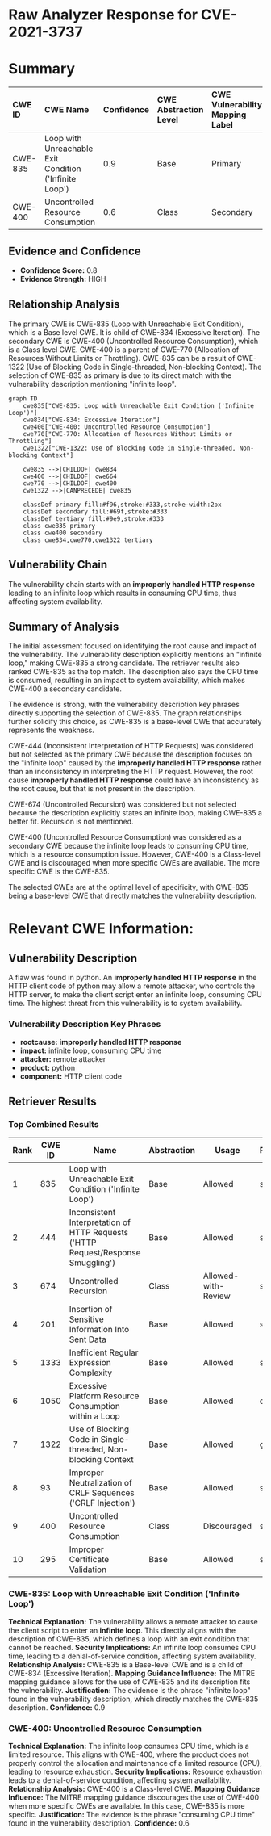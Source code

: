 # Raw Analyzer Response for CVE-2021-3737

# Summary
| CWE ID  | CWE Name                                                      | Confidence | CWE Abstraction Level | CWE Vulnerability Mapping Label | CWE-Vulnerability Mapping Notes |
| :-------- | :------------------------------------------------------------ | :--------- | :---------------------- | :------------------------------ | :------------------------------ |
| CWE-835   | Loop with Unreachable Exit Condition ('Infinite Loop')       | 0.9        | Base                    | Primary                         | Allowed                       |
| CWE-400   | Uncontrolled Resource Consumption                             | 0.6        | Class                   | Secondary                       | Discouraged                    |

## Evidence and Confidence

*   **Confidence Score:** 0.8
*   **Evidence Strength:** HIGH

## Relationship Analysis

The primary CWE is CWE-835 (Loop with Unreachable Exit Condition), which is a Base level CWE. It is child of CWE-834 (Excessive Iteration). The secondary CWE is CWE-400 (Uncontrolled Resource Consumption), which is a Class level CWE. CWE-400 is a parent of CWE-770 (Allocation of Resources Without Limits or Throttling). CWE-835 can be a result of CWE-1322 (Use of Blocking Code in Single-threaded, Non-blocking Context). The selection of CWE-835 as primary is due to its direct match with the vulnerability description mentioning "infinite loop".

```mermaid
graph TD
    cwe835["CWE-835: Loop with Unreachable Exit Condition ('Infinite Loop')"]
    cwe834["CWE-834: Excessive Iteration"]
    cwe400["CWE-400: Uncontrolled Resource Consumption"]
    cwe770["CWE-770: Allocation of Resources Without Limits or Throttling"]
    cwe1322["CWE-1322: Use of Blocking Code in Single-threaded, Non-blocking Context"]
    
    cwe835 -->|CHILDOF| cwe834
    cwe400 -->|CHILDOF| cwe664
    cwe770 -->|CHILDOF| cwe400
    cwe1322 -->|CANPRECEDE| cwe835

    classDef primary fill:#f96,stroke:#333,stroke-width:2px
    classDef secondary fill:#69f,stroke:#333
    classDef tertiary fill:#9e9,stroke:#333
    class cwe835 primary
    class cwe400 secondary
    class cwe834,cwe770,cwe1322 tertiary
```

## Vulnerability Chain

The vulnerability chain starts with an **improperly handled HTTP response** leading to an infinite loop which results in consuming CPU time, thus affecting system availability.

## Summary of Analysis

The initial assessment focused on identifying the root cause and impact of the vulnerability. The vulnerability description explicitly mentions an "infinite loop," making CWE-835 a strong candidate. The retriever results also ranked CWE-835 as the top match. The description also says the CPU time is consumed, resulting in an impact to system availability, which makes CWE-400 a secondary candidate.

The evidence is strong, with the vulnerability description key phrases directly supporting the selection of CWE-835. The graph relationships further solidify this choice, as CWE-835 is a base-level CWE that accurately represents the weakness.

CWE-444 (Inconsistent Interpretation of HTTP Requests) was considered but not selected as the primary CWE because the description focuses on the "infinite loop" caused by the **improperly handled HTTP response** rather than an inconsistency in interpreting the HTTP request. However, the root cause **improperly handled HTTP response** could have an inconsistency as the root cause, but that is not present in the description.

CWE-674 (Uncontrolled Recursion) was considered but not selected because the description explicitly states an infinite loop, making CWE-835 a better fit. Recursion is not mentioned.

CWE-400 (Uncontrolled Resource Consumption) was considered as a secondary CWE because the infinite loop leads to consuming CPU time, which is a resource consumption issue. However, CWE-400 is a Class-level CWE and is discouraged when more specific CWEs are available. The more specific CWE is the CWE-835.

The selected CWEs are at the optimal level of specificity, with CWE-835 being a base-level CWE that directly matches the vulnerability description.
# Relevant CWE Information:

## Vulnerability Description
A flaw was found in python. An **improperly handled HTTP response** in the HTTP client code of python may allow a remote attacker, who controls the HTTP server, to make the client script enter an infinite loop, consuming CPU time. The highest threat from this vulnerability is to system availability.

### Vulnerability Description Key Phrases
- **rootcause:** **improperly handled HTTP response**
- **impact:** infinite loop, consuming CPU time
- **attacker:** remote attacker
- **product:** python
- **component:** HTTP client code

## Retriever Results

### Top Combined Results

| Rank | CWE ID | Name | Abstraction | Usage  | Retrievers | Individual Scores |
|------|--------|------|-------------|-------|------------|-------------------|
| 1 | 835 | Loop with Unreachable Exit Condition ('Infinite Loop') | Base | Allowed | sparse | 0.422 |
| 2 | 444 | Inconsistent Interpretation of HTTP Requests ('HTTP Request/Response Smuggling') | Base | Allowed | sparse | 0.320 |
| 3 | 674 | Uncontrolled Recursion | Class | Allowed-with-Review | sparse | 0.313 |
| 4 | 201 | Insertion of Sensitive Information Into Sent Data | Base | Allowed | sparse | 0.311 |
| 5 | 1333 | Inefficient Regular Expression Complexity | Base | Allowed | sparse | 0.305 |
| 6 | 1050 | Excessive Platform Resource Consumption within a Loop | Base | Allowed | dense | 0.501 |
| 7 | 1322 | Use of Blocking Code in Single-threaded, Non-blocking Context | Base | Allowed | graph | 0.002 |
| 8 | 93 | Improper Neutralization of CRLF Sequences ('CRLF Injection') | Base | Allowed | sparse | 0.300 |
| 9 | 400 | Uncontrolled Resource Consumption | Class | Discouraged | sparse | 0.299 |
| 10 | 295 | Improper Certificate Validation | Base | Allowed | sparse | 0.297 |

### CWE-835: Loop with Unreachable Exit Condition ('Infinite Loop')
**Technical Explanation:** The vulnerability allows a remote attacker to cause the client script to enter an **infinite loop**. This directly aligns with the description of CWE-835, which defines a loop with an exit condition that cannot be reached.
**Security Implications:** An infinite loop consumes CPU time, leading to a denial-of-service condition, affecting system availability.
**Relationship Analysis:** CWE-835 is a Base-level CWE and is a child of CWE-834 (Excessive Iteration).
**Mapping Guidance Influence:** The MITRE mapping guidance allows for the use of CWE-835 and its description fits the vulnerability.
**Justification:** The evidence is the phrase "infinite loop" found in the vulnerability description, which directly matches the CWE-835 description.
**Confidence:** 0.9

### CWE-400: Uncontrolled Resource Consumption
**Technical Explanation:** The infinite loop consumes CPU time, which is a limited resource. This aligns with CWE-400, where the product does not properly control the allocation and maintenance of a limited resource (CPU), leading to resource exhaustion.
**Security Implications:** Resource exhaustion leads to a denial-of-service condition, affecting system availability.
**Relationship Analysis:** CWE-400 is a Class-level CWE.
**Mapping Guidance Influence:** The MITRE mapping guidance discourages the use of CWE-400 when more specific CWEs are available. In this case, CWE-835 is more specific.
**Justification:** The evidence is the phrase "consuming CPU time" found in the vulnerability description.
**Confidence:** 0.6